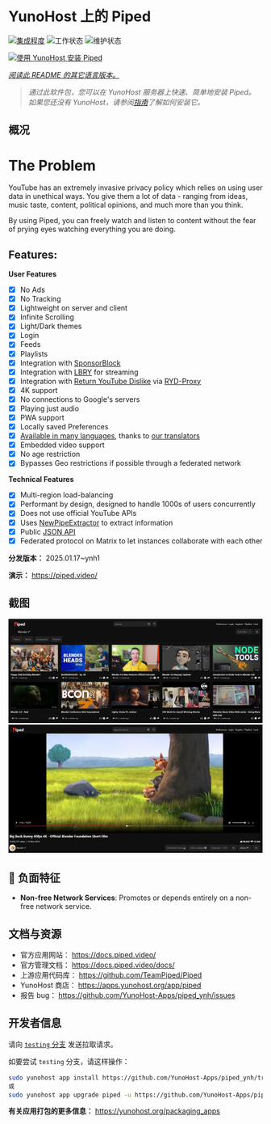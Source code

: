 <!--
注意：此 README 由 <https://github.com/YunoHost/apps/tree/master/tools/readme_generator> 自动生成
请勿手动编辑。
-->

# YunoHost 上的 Piped

[![集成程度](https://apps.yunohost.org/badge/integration/piped)](https://ci-apps.yunohost.org/ci/apps/piped/)
![工作状态](https://apps.yunohost.org/badge/state/piped)
![维护状态](https://apps.yunohost.org/badge/maintained/piped)

[![使用 YunoHost 安装 Piped](https://install-app.yunohost.org/install-with-yunohost.svg)](https://install-app.yunohost.org/?app=piped)

*[阅读此 README 的其它语言版本。](./ALL_README.md)*

> *通过此软件包，您可以在 YunoHost 服务器上快速、简单地安装 Piped。*  
> *如果您还没有 YunoHost，请参阅[指南](https://yunohost.org/install)了解如何安装它。*

## 概况

# The Problem

YouTube has an extremely invasive privacy policy which relies on using user data in unethical ways. You give them a lot of data - ranging from ideas, music taste, content, political opinions, and much more than you think.

By using Piped, you can freely watch and listen to content without the fear of prying eyes watching everything you are doing.

## Features:

**User Features**

-   [x] No Ads
-   [x] No Tracking
-   [x] Lightweight on server and client
-   [x] Infinite Scrolling
-   [x] Light/Dark themes
-   [x] Login
-   [x] Feeds
-   [x] Playlists
-   [x] Integration with [SponsorBlock](https://github.com/ajayyy/SponsorBlock)
-   [x] Integration with [LBRY](https://lbry.com/) for streaming
-   [x] Integration with [Return YouTube Dislike](https://returnyoutubedislike.com/) via [RYD-Proxy](https://github.com/TeamPiped/RYD-Proxy)
-   [x] 4K support
-   [x] No connections to Google's servers
-   [x] Playing just audio
-   [x] PWA support
-   [x] Locally saved Preferences
-   [x] [Available in many languages](src/locales), thanks to [our translators](https://hosted.weblate.org/projects/piped/frontend/)
-   [x] Embedded video support
-   [x] No age restriction
-   [x] Bypasses Geo restrictions if possible through a federated network

**Technical Features**

-   [x] Multi-region load-balancing
-   [x] Performant by design, designed to handle 1000s of users concurrently
-   [x] Does not use official YouTube APIs
-   [x] Uses [NewPipeExtractor](https://github.com/TeamNewPipe/NewPipeExtractor) to extract information
-   [x] Public [JSON API](https://docs.piped.video/docs/api-documentation/)
-   [x] Federated protocol on Matrix to let instances collaborate with each other

**分发版本：** 2025.01.17~ynh1

**演示：** <https://piped.video/>

## 截图

![Piped 的截图](./doc/screenshots/channel.png)
![Piped 的截图](./doc/screenshots/player.png)

## :red_circle: 负面特征

- **Non-free Network Services**: Promotes or depends entirely on a non-free network service.

## 文档与资源

- 官方应用网站： <https://docs.piped.video/>
- 官方管理文档： <https://docs.piped.video/docs/>
- 上游应用代码库： <https://github.com/TeamPiped/Piped>
- YunoHost 商店： <https://apps.yunohost.org/app/piped>
- 报告 bug： <https://github.com/YunoHost-Apps/piped_ynh/issues>

## 开发者信息

请向 [`testing` 分支](https://github.com/YunoHost-Apps/piped_ynh/tree/testing) 发送拉取请求。

如要尝试 `testing` 分支，请这样操作：

```bash
sudo yunohost app install https://github.com/YunoHost-Apps/piped_ynh/tree/testing --debug
或
sudo yunohost app upgrade piped -u https://github.com/YunoHost-Apps/piped_ynh/tree/testing --debug
```

**有关应用打包的更多信息：** <https://yunohost.org/packaging_apps>
